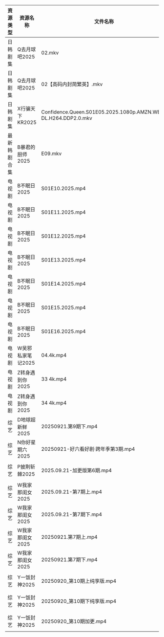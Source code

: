 | 资源类型   | 资源名称        | 文件名称                                                           | 分享链接                                 | 更新时间                |
| ------ | ----------- | -------------------------------------------------------------- | ------------------------------------ | ------------------- |
| 日韩剧集   | Q去月球吧2025   | 02.mkv                                                         | https://pan.quark.cn/s/a1632c441381  | 2025-09-21 16:18:19 |
| 日韩剧集   | Q去月球吧2025   | 02【高码内封简繁英】.mkv                                                | https://pan.quark.cn/s/a1632c441381  | 2025-09-21 16:18:22 |
| 日韩剧集   | X行骗天下KR2025 | Confidence.Queen.S01E05.2025.1080p.AMZN.WEB-DL.H264.DDP2.0.mkv | https://pan.quark.cn/s/463fe5d8abf1  | 2025-09-21 01:22:15 |
| 最新韩剧合集 | B暴君的厨师2025  | E09.mkv                                                        | https://www.alipan.com/s/VeyARgABVY7 | 2025-09-21 09:58:35 |
| 电视剧    | B不眠日2025    | S01E10.2025.mp4                                                | https://www.alipan.com/s/pdo1SVYHJq1 | 2025-09-21 09:58:26 |
| 电视剧    | B不眠日2025    | S01E11.2025.mp4                                                | https://www.alipan.com/s/pdo1SVYHJq1 | 2025-09-21 09:58:26 |
| 电视剧    | B不眠日2025    | S01E12.2025.mp4                                                | https://www.alipan.com/s/pdo1SVYHJq1 | 2025-09-21 15:58:28 |
| 电视剧    | B不眠日2025    | S01E13.2025.mp4                                                | https://www.alipan.com/s/pdo1SVYHJq1 | 2025-09-21 15:58:27 |
| 电视剧    | B不眠日2025    | S01E14.2025.mp4                                                | https://www.alipan.com/s/pdo1SVYHJq1 | 2025-09-21 15:58:27 |
| 电视剧    | B不眠日2025    | S01E15.2025.mp4                                                | https://www.alipan.com/s/pdo1SVYHJq1 | 2025-09-21 15:58:26 |
| 电视剧    | B不眠日2025    | S01E16.2025.mp4                                                | https://www.alipan.com/s/pdo1SVYHJq1 | 2025-09-21 15:58:25 |
| 电视剧    | W吴邪私家笔记2025 | 04.4k.mp4                                                      | https://pan.quark.cn/s/05e6a76ecfd0  | 2025-09-21 01:20:38 |
| 电视剧    | Z转身遇到你2025  | 33 4k.mp4                                                      | https://pan.quark.cn/s/3615a2d2ed2f  | 2025-09-21 16:23:43 |
| 电视剧    | Z转身遇到你2025  | 34 4k.mp4                                                      | https://pan.quark.cn/s/3615a2d2ed2f  | 2025-09-21 16:23:47 |
| 综艺     | D地球超新鲜2025  | 20250921.第9期下.mp4                                              | https://pan.quark.cn/s/6d9ff5b2efaa  | 2025-09-21 16:24:44 |
| 综艺     | N你好星期六2025  | 20250921-好六看好剧·跨年季第3期.mp4                                      | https://www.alipan.com/s/g3wrHTFCcWV | 2025-09-21 13:59:33 |
| 综艺     | P披荆斩棘2025   | 2025.09.21-加更版第6期.mp4                                          | https://pan.quark.cn/s/9ae1eb01008d  | 2025-09-21 16:27:17 |
| 综艺     | W我家那闺女2025  | 2025.09.21-第7期上.mp4                                            | https://pan.quark.cn/s/382e9ca0c203  | 2025-09-21 16:28:41 |
| 综艺     | W我家那闺女2025  | 2025.09.21-第7期下.mp4                                            | https://pan.quark.cn/s/382e9ca0c203  | 2025-09-21 16:28:57 |
| 综艺     | W我家那闺女2025  | 20250921.第7期上.mp4                                              | https://pan.quark.cn/s/382e9ca0c203  | 2025-09-21 16:28:48 |
| 综艺     | W我家那闺女2025  | 20250921.第7期下.mp4                                              | https://pan.quark.cn/s/382e9ca0c203  | 2025-09-21 16:28:45 |
| 综艺     | Y一饭封神2025   | 20250920_第10期上纯享版.mp4                                          | https://www.alipan.com/s/w4Qpfj6YdVw | 2025-09-21 09:59:48 |
| 综艺     | Y一饭封神2025   | 20250920_第10期下纯享版.mp4                                          | https://www.alipan.com/s/w4Qpfj6YdVw | 2025-09-21 09:59:48 |
| 综艺     | Y一饭封神2025   | 20250920_第10期加更.mp4                                            | https://www.alipan.com/s/w4Qpfj6YdVw | 2025-09-21 09:59:47 |
